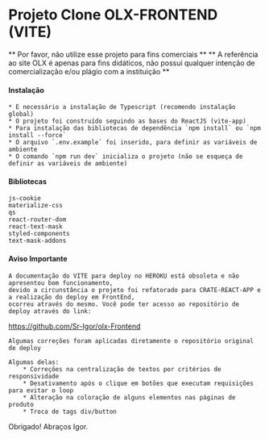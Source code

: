 # Projeto Clone OLX-FRONTEND (VITE)

** Por favor, não utilize esse projeto para fins comerciais **
** A referência ao site OLX é apenas para fins didáticos, não possui qualquer intenção de comercialização e/ou plágio com a instituição **

#### Instalação 
    * É necessário a instalação de Typescript (recomendo instalação global)
    * O projeto foi construído seguindo as bases do ReactJS (vite-app)
    * Para instalação das bibliotecas de dependência `npm install` ou `npm install --force`
    * O arquivo `.env.example` foi inserido, para definir as variáveis de ambiente 
    * O comando `npm run dev` inicializa o projeto (não se esqueça de definir as variáveis de ambiente)

#### Bibliotecas 
    js-cookie
    materialize-css
    qs
    react-router-dom
    react-text-mask
    styled-components
    text-mask-addons

#### Aviso Importante 
    A documentação do VITE para deploy no HEROKU está obsoleta e não apresentou bom funcionamento, 
    devido a circunstância o projeto foi refatorado para CRATE-REACT-APP e a realização do deploy em FrontEnd, 
    ocorreu através do mesmo. Você pode ter acesso ao repositório de deploy através do link: 
   <a href="https://github.com/Sr-Igor/olx-Frontend">https://github.com/Sr-Igor/olx-Frontend</a>

    Algumas correções foram aplicadas diretamente o repositório original de deploy

    Algumas delas:
        * Correções na centralização de textos por critérios de responsividade 
        * Desativamento após o clique em botões que executam requisições para evitar o loop
        * Alteração na coloração de alguns elementos nas páginas de produto 
        * Troca de tags div/button

Obrigado! Abraços Igor.
